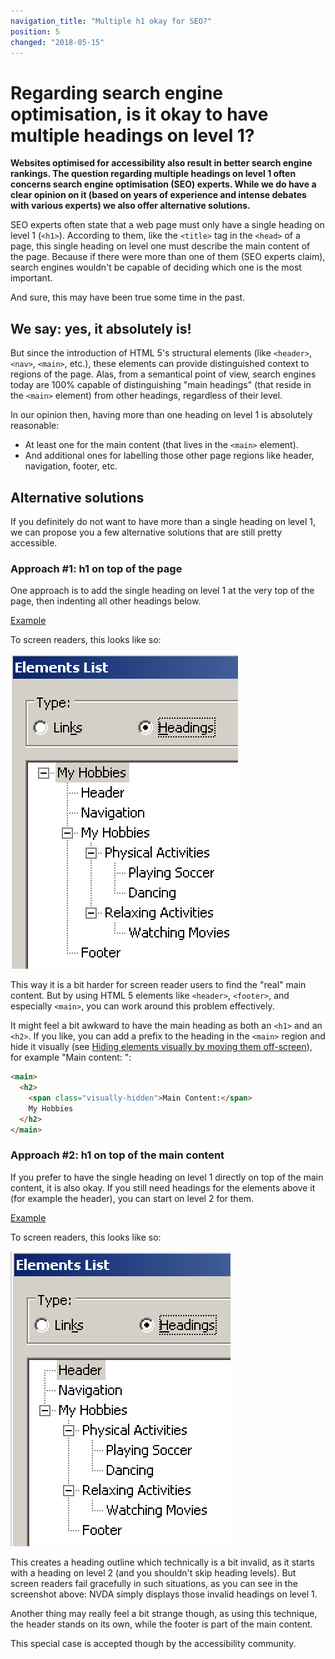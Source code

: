 ```yaml
---
navigation_title: "Multiple h1 okay for SEO?"
position: 5
changed: "2018-05-15"
---
```


# Regarding search engine optimisation, is it okay to have multiple headings on level 1?

**Websites optimised for accessibility also result in better search engine rankings. The question regarding multiple headings on level 1 often concerns search engine optimisation (SEO) experts. While we do have a clear opinion on it (based on years of experience and intense debates with various experts) we also offer alternative solutions.**

SEO experts often state that a web page must only have a single heading on level 1 (`<h1>`). According to them, like the `<title>` tag in the `<head>` of a page, this single heading on level one must describe the main content of the page. Because if there were more than one of them (SEO experts claim), search engines wouldn't be capable of deciding which one is the most important.

And sure, this may have been true some time in the past.

## We say: yes, it absolutely is!

But since the introduction of HTML 5's structural elements (like `<header>`, `<nav>`, `<main>`, etc.), these elements can provide distinguished context to regions of the page. Alas, from a semantical point of view, search engines today are 100% capable of distinguishing "main headings" (that reside in the `<main>` element) from other headings, regardless of their level.

In our opinion then, having more than one heading on level 1 is absolutely reasonable:

- At least one for the main content (that lives in the `<main>` element).
- And additional ones for labelling those other page regions like header, navigation, footer, etc.

## Alternative solutions

If you definitely do not want to have more than a single heading on level 1, we can propose you a few alternative solutions that are still pretty accessible.

### Approach #1: h1 on top of the page

One approach is to add the single heading on level 1 at the very top of the page, then indenting all other headings below.

[Example](_examples/page-with-only-one-h1-on-top-of-page)

To screen readers, this looks like so:

![Document outline h1 on top of page](_media/document-outline-h1-on-top-of-page.png)

This way it is a bit harder for screen reader users to find the "real" main content. But by using HTML 5 elements like `<header>`, `<footer>`, and especially `<main>`, you can work around this problem effectively.

It might feel a bit awkward to have the main heading as both an `<h1>` and an `<h2>`. If you like, you can add a prefix to the heading in the `<main>` region and hide it visually (see [Hiding elements visually by moving them off-screen](/examples/hiding-elements/visually)), for example "Main content: ":

```html
<main>
  <h2>
    <span class="visually-hidden">Main Content:</span>
    My Hobbies
  </h2>
</main>
```

### Approach #2: h1 on top of the main content

If you prefer to have the single heading on level 1 directly on top of the main content, it is also okay. If you still need headings for the elements above it (for example the header), you can start on level 2 for them.

[Example](_examples/page-with-only-one-h1-on-top-of-main-content)

To screen readers, this looks like so:

![Document outline h1 on top of main](_media/document-outline-h1-on-top-of-main.png)

This creates a heading outline which technically is a bit invalid, as it starts with a heading on level 2 (and you shouldn't skip heading levels). But screen readers fail gracefully in such situations, as you can see in the screenshot above: NVDA simply displays those invalid headings on level 1.

Another thing may really feel a bit strange though, as using this technique, the header stands on its own, while the footer is part of the main content.

This special case is accepted though by the accessibility community.